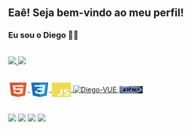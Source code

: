 ## Eaê! Seja bem-vindo ao meu perfil!
### Eu sou o Diego 👋😄
 <br>
 <div>
  <a href="https://github.com/DiegoOliveiraDvJr">
  <img height="150em" src="https://github-readme-stats.vercel.app/api?username=DiegoOliveiraDvJr&show_icons=true&theme=tokyonight&include_all_commits=true&count_private=true"/>
  <img height="150em" src="https://github-readme-stats.vercel.app/api/top-langs/?username=DiegoOliveiraDvJr&layout=compact&langs_count=7&theme=tokyonight"/>
</div>
<br>
<div style="display: inline_block"><br>
  <img align="center" alt="Diego-HTML" height="30" width="40" src="https://raw.githubusercontent.com/devicons/devicon/master/icons/html5/html5-original.svg">
  <img align="center" alt="Diego-CSS" height="30" width="40" src="https://raw.githubusercontent.com/devicons/devicon/master/icons/css3/css3-original.svg">
  <img align="center" alt="Diego-Js" height="30" width="40" src="https://raw.githubusercontent.com/devicons/devicon/master/icons/javascript/javascript-plain.svg">
  <img align="center" alt="Diego-VUE" height="30" width="40" src="https://br.vuejs.org/images/logo.svg">
  <img align="center" alt="Diego-php" height="30" width="50" src="https://raw.githubusercontent.com/devicons/devicon/master/icons/php/php-original.svg">
</div>
<br>
<br>
<div> 
   <a href="https://www.instagram.com/s.diego_oliveira.s/" target="_blank"><img src="https://img.shields.io/badge/-Instagram-%23E4405F?style=for-the-badge&logo=instagram&logoColor=white" target="_blank"></a>
   <a href="https://www.linkedin.com/in/diego-oliveira-b9a755209/" target="_blank"><img src="https://img.shields.io/badge/-LinkedIn-%230077B5?style=for-the-badge&logo=linkedin&logoColor=white" target="_blank"></a> 
   <a href = "mailto:diego9123msi@gmail.com"><img src="https://img.shields.io/badge/-Gmail-%23333?style=for-the-badge&logo=gmail&logoColor=white" target="_blank"></a>
   <a href="https://wa.me/5573998153668?text=Olá, Diego, vim através do seu github" target="_blank"><img src="https://img.shields.io/badge/-whatsapp-Q69?style=for-the-badge&logo=whatsapp&logoColor=white" target="_blank"></a> 


</div>
